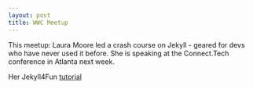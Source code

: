 ```yaml
---
layout: post
title: WWC Meetup
---
```


This meetup: Laura Moore led a crash course on Jekyll - geared for devs who have never used it before.  She is speaking at the Connect.Tech conference in Atlanta next week.

Her Jekyll4Fun [tutorial](https://lauramoore.github.io/jekyll4fun/)
